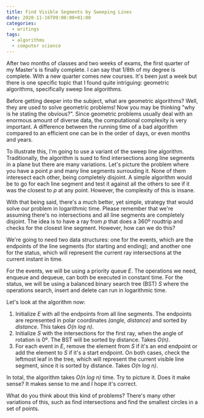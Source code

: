 ```yaml
---
title: Find Visible Segments by Sweeping Lines
date: 2020-11-16T09:00:00+01:00
categories:
  - writings
tags:
  - algorithms
  - computer science
---
```


After two months of classes and two weeks of exams, the first quarter of my Master's is finally complete. I can say that 1/8th of my degree is complete. With a new quarter comes new courses. It's been just a week but there is one specific topic that I found quite intriguing: geometric algorithms, specifically sweep line algorithms.

<!--more-->

Before getting deeper into the subject, what are geometric algorithms? Well, they are used to solve geometric problems! Now you may be thinking "why is he stating the obvious?". Since geometric problems usually deal with an enormous amount of diverse data, the computational complexity is very important. A difference between the running time of a bad algorithm compared to an efficient one can be in the order of days, or even months and years.

To illustrate this, I'm going to use a variant of the sweep line algorithm. Traditionally, the algorithm is sued to find intersections aong line segments in a plane but there are many variations. Let's picture the problem where you have a point _p_ and many line segments surrouding it. None of them interesect each other, being completely disjoint. A simple algorithm would be to go for each line segment and test it against all the others to see if it was the closest to _p_ at any point. However, the complexity of this is insane.

With that being said, there's a much better, yet simple, strategy that would solve our problem in logarithmic time. Please remember that we're assuming there's no intersections and all line segments are completely disjoint. The idea is to have a ray from _p_ that does a 360º roudtrip and checks for the closest line segment. However, how can we do this?

We're going to need two data structures: one for the events, which are the endpoints of the line segments (for starting and ending); and another one for the status, which will represent the current ray intersections at the current instant in time.

For the events, we will be using a priority queue _E_. The operations we need, enqueue and dequeue, can both be executed in constant time. For the status, we will be using a balanced binary search tree (BST) _S_ where the operations search, insert and delete can run in logarithmic time.

Let's look at the algorithm now:

1. Initialize _E_ with all the endpoints from all line segments. The endpoints are represented in polar coordinates _(angle, distance)_ and sorted by _distance_. This takes _O(n log n)_.
2. Initialize _S_ with the intersections for the first ray, when the angle of rotation is 0º. The BST will be sorted by distance. Takes _O(n)_.
3. For each event in _E_, remove the element from _S_ if it's an end endpoint or add the element to _S_ if it's a start endpoint. On both cases, check the leftmost leaf in the tree, which will represent the current visible line segment, since it is sorted by distance. Takes _O(n log n)_.

In total, the algorithm takes _O(n log n)_ time. Try to picture it. Does it make sense? It makes sense to me and I hope it's correct. 

What do you think about this kind of problems? There's many other variations of this, such as find intersections and find the smallest circles in a set of points.
